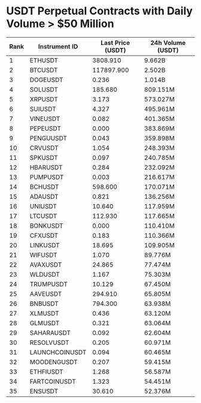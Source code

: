 # USDT Perpetual Contracts with Daily Volume > $50 Million

| Rank | Instrument ID | Last Price (USDT) | 24h Volume (USDT) |
|------|---------------|-------------------|-------------------|
| 1 | ETHUSDT | 3808.910 | 9.662B |
| 2 | BTCUSDT | 117897.900 | 2.502B |
| 3 | DOGEUSDT | 0.236 | 1.014B |
| 4 | SOLUSDT | 185.680 | 809.151M |
| 5 | XRPUSDT | 3.173 | 573.027M |
| 6 | SUIUSDT | 4.327 | 495.961M |
| 7 | VINEUSDT | 0.082 | 401.365M |
| 8 | PEPEUSDT | 0.000 | 383.869M |
| 9 | PENGUUSDT | 0.043 | 359.898M |
| 10 | CRVUSDT | 1.054 | 248.393M |
| 11 | SPKUSDT | 0.097 | 240.785M |
| 12 | HBARUSDT | 0.284 | 232.092M |
| 13 | PUMPUSDT | 0.003 | 216.617M |
| 14 | BCHUSDT | 598.600 | 170.071M |
| 15 | ADAUSDT | 0.821 | 136.256M |
| 16 | UNIUSDT | 10.640 | 117.959M |
| 17 | LTCUSDT | 112.930 | 117.665M |
| 18 | BONKUSDT | 0.000 | 110.410M |
| 19 | CFXUSDT | 0.183 | 110.366M |
| 20 | LINKUSDT | 18.695 | 109.905M |
| 21 | WIFUSDT | 1.070 | 89.776M |
| 22 | AVAXUSDT | 24.865 | 77.474M |
| 23 | WLDUSDT | 1.167 | 75.303M |
| 24 | TRUMPUSDT | 10.129 | 67.450M |
| 25 | AAVEUSDT | 294.910 | 65.805M |
| 26 | BNBUSDT | 794.300 | 63.938M |
| 27 | XLMUSDT | 0.436 | 63.120M |
| 28 | GLMUSDT | 0.321 | 63.064M |
| 29 | SAHARAUSDT | 0.092 | 62.604M |
| 30 | RESOLVUSDT | 0.205 | 60.971M |
| 31 | LAUNCHCOINUSDT | 0.094 | 60.465M |
| 32 | MOODENGUSDT | 0.207 | 59.415M |
| 33 | ETHFIUSDT | 1.268 | 56.587M |
| 34 | FARTCOINUSDT | 1.323 | 54.451M |
| 35 | ENSUSDT | 30.610 | 52.376M |
